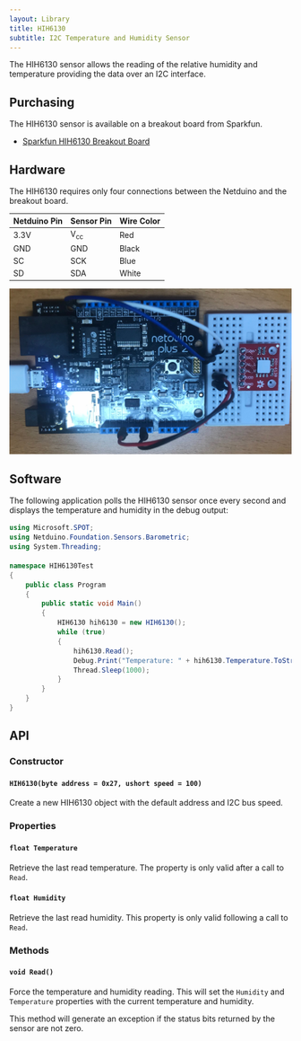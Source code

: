 ```yaml
---
layout: Library
title: HIH6130
subtitle: I2C Temperature and Humidity Sensor
---
```


The HIH6130 sensor allows the reading of the relative humidity and temperature providing the data over an I2C interface.

## Purchasing

The HIH6130 sensor is available on a breakout board from Sparkfun.

* [Sparkfun HIH6130 Breakout Board](https://www.sparkfun.com/products/11295)

## Hardware
The HIH6130 requires only four connections between the Netduino and the breakout board.

| Netduino Pin | Sensor Pin     | Wire Color |
|--------------|----------------|------------|
| 3.3V         | V<sub>cc</sub> | Red        |
| GND          | GND            | Black      |
| SC           | SCK            | Blue       |
| SD           | SDA            | White      |

![HIH6130 on Breadboard](HIH6130OnBreadboard.png)

## Software

The following application polls the HIH6130 sensor once every second and displays the temperature and humidity in the debug output:

```csharp
using Microsoft.SPOT;
using Netduino.Foundation.Sensors.Barometric;
using System.Threading;

namespace HIH6130Test
{
    public class Program
    {
        public static void Main()
        {
            HIH6130 hih6130 = new HIH6130();
            while (true)
            {
                hih6130.Read();
                Debug.Print("Temperature: " + hih6130.Temperature.ToString("f2") + ", Humidity: " + hih6130.Humidity.ToString("f2"));
                Thread.Sleep(1000);
            }
        }
    }
}
```

## API

### Constructor

#### `HIH6130(byte address = 0x27, ushort speed = 100)`

Create a new HIH6130 object with the default address and I2C bus speed.

### Properties

#### `float Temperature`

Retrieve the last read temperature.  The property is only valid after a call to `Read`.

#### `float Humidity`

Retrieve the last read humidity.  This property is only valid following a call to `Read`.

### Methods

#### `void Read()`

Force the temperature and humidity reading.  This will set the `Humidity` and `Temperature` properties with the current temperature and humidity.

This method will generate an exception if the status bits returned by the sensor are not zero.